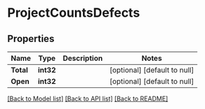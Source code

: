 # ProjectCountsDefects

## Properties
Name | Type | Description | Notes
------------ | ------------- | ------------- | -------------
**Total** | **int32** |  | [optional] [default to null]
**Open** | **int32** |  | [optional] [default to null]

[[Back to Model list]](../README.md#documentation-for-models) [[Back to API list]](../README.md#documentation-for-api-endpoints) [[Back to README]](../README.md)


